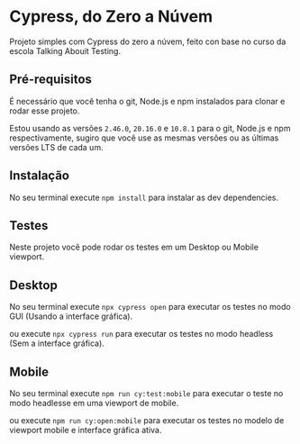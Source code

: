 # Cypress, do Zero a Núvem
Projeto simples com Cypress do zero a núvem, feito con base no curso da escola Talking Abouit Testing.

## Pré-requisitos

É necessário que você tenha o git, Node.js e npm instalados para clonar e rodar esse projeto.

Estou usando as versões `2.46.0`, `20.16.0` e `10.8.1` para o git, Node.js e npm respectivamente, sugiro que você use as mesmas versões ou as últimas versões LTS de cada um.

## Instalação

No seu terminal execute `npm install` para instalar as dev dependencies.

## Testes

Neste projeto você pode rodar os testes em um Desktop ou Mobile viewport.

## Desktop

No seu terminal execute `npx cypress open` para executar os testes no modo GUI (Usando a interface gráfica).

ou execute `npx cypress run` para executar os testes no modo headless (Sem a interface gráfica).

## Mobile

No seu terminal execute `npm run cy:test:mobile` para executar o teste no modo headlesse em uma viewport de mobile.

ou execute `npm run cy:open:mobile` para executar os testes no modelo de viewport mobile e interface gráfica ativa.